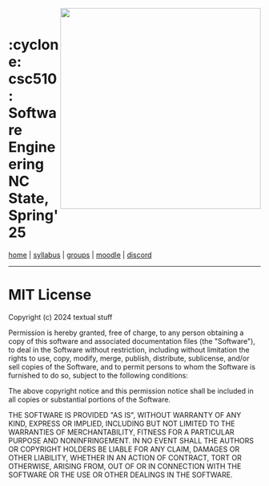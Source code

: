   <a name=#top><p>&nbsp;</a><img align=right width=400 src="/img/banner.png">
  <h1> :cyclone:  csc510: Software Engineering<br>NC State, Spring'25</h1>
       
  [home](homes) | [syllabus](syllabus) | [groups](groups) | [moodle](moodle) | [discord](discrod)
      
  <hr>   
  






# MIT License


Copyright (c) 2024 textual stuff


Permission is hereby granted, free of charge, to any person obtaining a copy
of this software and associated documentation files (the "Software"), to deal
in the Software without restriction, including without limitation the rights
to use, copy, modify, merge, publish, distribute, sublicense, and/or sell
copies of the Software, and to permit persons to whom the Software is
furnished to do so, subject to the following conditions:


The above copyright notice and this permission notice shall be included in all
copies or substantial portions of the Software.


THE SOFTWARE IS PROVIDED "AS IS", WITHOUT WARRANTY OF ANY KIND, EXPRESS OR
IMPLIED, INCLUDING BUT NOT LIMITED TO THE WARRANTIES OF MERCHANTABILITY,
FITNESS FOR A PARTICULAR PURPOSE AND NONINFRINGEMENT. IN NO EVENT SHALL THE
AUTHORS OR COPYRIGHT HOLDERS BE LIABLE FOR ANY CLAIM, DAMAGES OR OTHER
LIABILITY, WHETHER IN AN ACTION OF CONTRACT, TORT OR OTHERWISE, ARISING FROM,
OUT OF OR IN CONNECTION WITH THE SOFTWARE OR THE USE OR OTHER DEALINGS IN THE
SOFTWARE.


